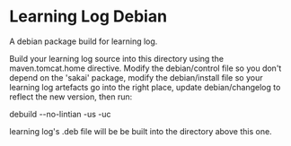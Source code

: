 Learning Log Debian
===========

A debian package build for learning log.

Build your learning log source into this directory using the maven.tomcat.home
directive. Modify the debian/control file so you don't depend on the 'sakai'
package, modify the debian/install file so your learning log artefacts go into the
right place, update debian/changelog to reflect the new version, then run:

debuild --no-lintian -us -uc

learning log's .deb file will be be built into the directory above this one.
